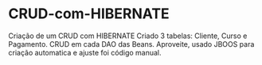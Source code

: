 # CRUD-com-HIBERNATE
Criação de um CRUD com HIBERNATE
Criado 3 tabelas: Cliente, Curso e Pagamento.
CRUD em cada DAO das Beans.
Aproveite, usado JBOOS para criação automatica e ajuste foi código manual.
